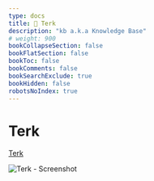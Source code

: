 ```yaml
---
type: docs
title: 🔷 Terk
description: "kb a.k.a Knowledge Base"
# weight: 900
bookCollapseSection: false
bookFlatSection: false
bookToc: false
bookComments: false
bookSearchExclude: true
bookHidden: false
robotsNoIndex: true
---
```


# Terk

[Terk](https://www.terk.nl/?nt)

![Terk - Screenshot](@img/terk-screenshot.avif)
